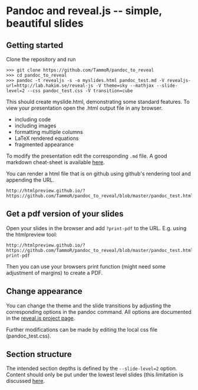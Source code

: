 # Pandoc and reveal.js -- simple, beautiful slides
## Getting started

Clone the repository and run
```
>>> git clone https://github.com/TammoR/pandoc_to_reveal
>>> cd pandoc_to_reveal
>>> pandoc -t revealjs -s -o myslides.html pandoc_test.md -V revealjs-url=http://lab.hakim.se/reveal-js -V theme=sky --mathjax --slide-level=2 --css pandoc_test.css -V transition=cube
```

This should create myslide.html, demonstrating some standard features.
To view your presentation open the .html output file in any browser.
* including code
* including images
* formatting multiple columns
* LaTeX rendered equations
* fragmented appearance

To modify the presentation edit the corresponding `.md` file. A good markdown cheat-sheet is available [here](https://github.com/adam-p/markdown-here/wiki/Markdown-Cheatsheet).


You can render a html file that is on github using github's rendering tool and appending the URL.
```
http://htmlpreview.github.io/?https://github.com/TammoR/pandoc_to_reveal/blob/master/pandoc_test.html
```
## Get a pdf version of your slides
Open your slides in the browser and add `?print-pdf` to the URL. E.g. using the htmlpreview tool:
```
http://htmlpreview.github.io/?https://github.com/TammoR/pandoc_to_reveal/blob/master/pandoc_test.html?print-pdf
```
Then you can use your browsers print function (might need some adjustment of margins) to create a PDF.

## Change appearance
You can change the theme and the slide transitions by adjusting the corresponding options in the pandoc command. All options are documented in the [reveal.js project page](https://github.com/hakimel/reveal.js/).

Further modifications can be made by editing the local css file (pandoc_test.css).

## Section structure
The intended section depths is defined by the ```--slide-level=2``` option.
Content should only be put under the lowest level slides (this limitation is discussed [here](https://github.com/jgm/pandoc/issues/816).
